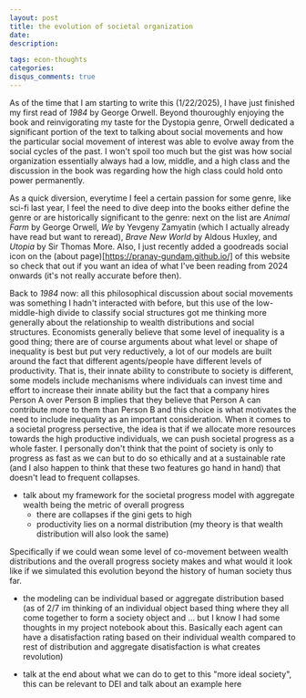 ```yaml
---
layout: post
title: the evolution of societal organization
date: 
description: 

tags: econ-thoughts
categories:
disqus_comments: true
---
```


As of the time that I am starting to write this (1/22/2025), I have just finished my first read of *1984* by George Orwell. Beyond thouroughly enjoying the book and reinvigorating my taste for the Dystopia genre, Orwell dedicated a significant portion of the text to talking about social movements and how the particular social movement of interest was able to evolve away from the social cycles of the past. I won't spoil too much but the gist was how social organization essentially always had a low, middle, and a high class and the discussion in the book was regarding how the high class could hold onto power permanently.

As a quick diversion, everytime I feel a certain passion for some genre, like sci-fi last year, I feel the need to dive deep into the books either define the genre or are historically significant to the genre: next on the list are *Animal Farm* by George Orwell, *We* by Yevgeny Zamyatin (which I actually already have read but want to reread), *Brave New World* by Aldous Huxley, and *Utopia* by Sir Thomas More. Also, I just recently added a goodreads social icon on the (about page)[https://pranay-gundam.github.io/] of this website so check that out if you want an idea of what I've been reading from 2024 onwards (it's not really accurate before then).

Back to *1984* now: all this philosophical discussion about social movements was something I hadn't interacted with before, but this use of the low-middle-high divide to classify social structures got me thinking more generally about the relationship to wealth distributions and social structures. Economists generally believe that some level of inequality is a good thing; there are of course arguments about what level or shape of inequality is best but put very reductively, a lot of our models are built around the fact that different agents/people have different levels of productivity. That is, their innate ability to constribute to society is different, some models include mechanisms where individuals can invest time and effort to increase their innate ability but the fact that a company hires Person A over Person B implies that they believe that Person A can contribute more to them than Person B and this choice is what motivates the need to include inequality as an important consideration. When it comes to a societal progress persective, the idea is that if we allocate more resources towards the high productive individuals, we can push societal progress as a whole faster. I personally don't think that the point of society is only to progress as fast as we can but to do so ethically and at a sustainable rate (and I also happen to think that these two features go hand in hand) that doesn't lead to frequent collapses.

- talk about my framework for the societal progress model with aggregate wealth being the metric of overall progress
    - there are collapses if the gini gets to high
    - productivity lies on a normal distribution (my theory is that wealth distribution will also look the same)


Specifically if we could wean some level of co-movement between wealth distributions and the overall progress society makes and what would it look like if we simulated this evolution beyond the history of human society thus far. 

- the modeling can be individual based or aggregate distribution based (as of 2/7 im thinking of an individual object based thing where they all come together to form a society object and ... but I know I had some thoughts in my project notebook about this. Basically each agent can have a disatisfaction rating based on their individual wealth compared to rest of distribution and aggregate disatisfaction is what creates revolution)

- talk at the end about what we can do to get to this "more ideal society", this can be relevant to DEI and talk about an example here
